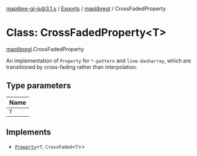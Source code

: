 [maplibre-gl-js@3.1.x](../README.md) / [Exports](../modules.md) / [maplibregl](../modules/maplibregl.md) / CrossFadedProperty

# Class: CrossFadedProperty<T\>

[maplibregl](../modules/maplibregl.md).CrossFadedProperty

An implementation of `Property` for `*-pattern` and `line-dasharray`, which are transitioned by cross-fading
rather than interpolation.

## Type parameters

| Name |
| :------ |
| `T` |

## Implements

- [`Property`](../interfaces/maplibregl.Property.md)<`T`, `CrossFaded`<`T`\>\>
